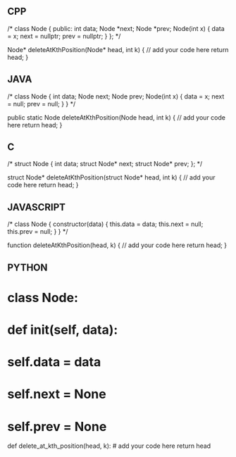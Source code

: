 ## CPP

/*
class Node {
  public:
    int data;
    Node *next;
    Node *prev;
    Node(int x) {
        data = x;
        next = nullptr;
        prev = nullptr;
    }
};
*/

Node* deleteAtKthPosition(Node* head, int k) {
    // add your code here
    return head;
}



## JAVA

/*
class Node {
    int data;
    Node next;
    Node prev;
    Node(int x) {
        data = x;
        next = null;
        prev = null;
    }
}
*/

public static Node deleteAtKthPosition(Node head, int k) {
    // add your code here
    return head;
}




## C

/*
struct Node {
    int data;
    struct Node* next;
    struct Node* prev;
};
*/

struct Node* deleteAtKthPosition(struct Node* head, int k) {
    // add your code here
    return head;
}




## JAVASCRIPT

/*
class Node {
    constructor(data) {
        this.data = data;
        this.next = null;
        this.prev = null;
    }
}
*/

function deleteAtKthPosition(head, k) {
    // add your code here
    return head;
}



## PYTHON

# class Node:
#    def __init__(self, data):
#        self.data = data
#        self.next = None
#        self.prev = None

def delete_at_kth_position(head, k):
    # add your code here
    return head